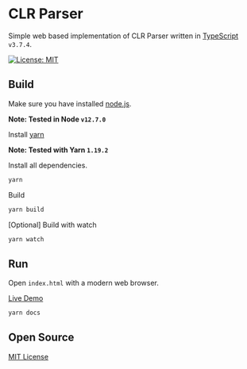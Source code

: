 # CLR Parser

Simple web based implementation of CLR Parser written in [TypeScript](https://www.typescriptlang.org/) `v3.7.4`.

[![License: MIT](https://img.shields.io/badge/License-MIT-yellow.svg)](https://opensource.org/licenses/MIT)

## Build

Make sure you have installed [node.js](https://nodejs.org/en/).

**Note: Tested in Node `v12.7.0`**

Install [yarn](https://yarnpkg.com/lang/en/)

**Note: Tested with Yarn `1.19.2`**

Install all dependencies.

```bash
yarn
```

Build

```bash
yarn build
```

[Optional] Build with watch

```bash
yarn watch
```

## Run

Open `index.html` with a modern web browser.

[Live Demo](https://pdhankhar61.github.io/clr-parser/)

```bash
yarn docs
```

## Open Source

[MIT License](LICENSE.txt)
